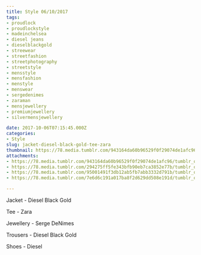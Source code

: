 ```yaml
---
title: Style 06/10/2017
tags:
- proudlock
- proudlockstyle
- madeinchelsea
- diesel jeans
- dieselblackgold
- streewear
- streetfashion
- streetphotography
- streetstyle
- mensstyle
- mensfashion
- menstyle
- menswear
- sergedenimes
- zaraman
- mensjewellery
- premiumjewellery
- silvermensjewellery

date: 2017-10-06T07:15:45.000Z
categories:
- Style
slug: jacket-diesel-black-gold-tee-zara
thumbnail: https://78.media.tumblr.com/943164da60b96529f0f29074de1afc96/tumblr_oxd27izcvF1rhrm24o1_540.jpg
attachments:
- https://78.media.tumblr.com/943164da60b96529f0f29074de1afc96/tumblr_oxd27izcvF1rhrm24o1_1280.jpg
- https://78.media.tumblr.com/294275ff5fe343bfb90eb7ca3852e77b/tumblr_oxd27izcvF1rhrm24o2_1280.jpg
- https://78.media.tumblr.com/95001491f3db12ab5fb7abb3332d791b/tumblr_oxd27izcvF1rhrm24o3_1280.jpg
- https://78.media.tumblr.com/7e6d6c191a017ba8f2d629dd508e191d/tumblr_oxd27izcvF1rhrm24o4_1280.jpg

---
```


Jacket - Diesel Black Gold

  Tee - Zara

  Jewellery - Serge DeNimes

  Trousers - Diesel Black Gold

  Shoes - Diesel
